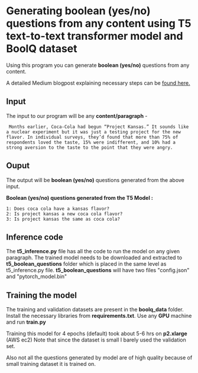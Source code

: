 
# Generating boolean (yes/no) questions from any content using T5 text-to-text transformer model and BoolQ dataset


Using this program you can generate **boolean (yes/no)** questions from any content.

A detailed Medium blogpost explaining necessary steps can be [found here.](https://medium.com/@ramsrigouthamg/generating-boolean-yes-no-questions-from-any-content-using-t5-text-to-text-transformer-model-69f2744aff44)

## Input

The input to our program will be any **content/paragraph** -

``` Months earlier, Coca-Cola had begun “Project Kansas.” It sounds like a nuclear experiment but it was just a testing project for the new flavor. In individual surveys, they’d found that more than 75% of respondents loved the taste, 15% were indifferent, and 10% had a strong aversion to the taste to the point that they were angry.```

## Ouput

The output will be **boolean (yes/no)** questions generated from the above input. 

**Boolean (yes/no) questions generated from the T5 Model :**

```
1: Does coca cola have a kansas flavor?
2: Is project kansas a new coca cola flavor?
3: Is project kansas the same as coca cola?

```

## Inference code
The **t5_inference.py** file has all the code to run the model on any given paragraph.
The trained model needs to be downloaded and extracted to  **t5_boolean_questions** folder which is placed in the same level as t5_inference.py file. **t5_boolean_questions** will have two files "config.json" and "pytorch_model.bin"

## Training the model
The training and validation datasets are present in the **boolq_data** folder.
Install the necessary libraries from **requirements.txt**.
Use any **GPU** machine and run **train.py**

Training this model for 4 epochs (default) took about 5-6 hrs on **p2.xlarge** (AWS ec2)
Note that since the dataset is small I barely used the validation set.

Also not all the questions generated by model are of high quality because of small training dataset it is trained on.
